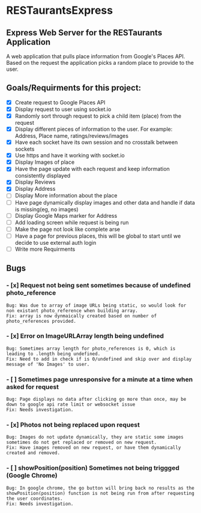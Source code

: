 # RESTaurantsExpress
## Express Web Server for the RESTaurants Application

A web application that pulls place information from Google's Places API. Based on the request the application picks a random place to provide to the user.

## Goals/Requirments for this project:

- [x] Create request to Google Places API
- [x] Display request to user using socket.io
- [x] Randomly sort through request to pick a child item (place) from the request
- [x] Display different pieces of information to the user. For example: Address, Place name, ratings/reviews/images
- [x] Have each socket have its own session and no crosstalk between sockets
- [x] Use https and have it working with socket.io
- [x] Display Images of place
- [x] Have the page update with each request and keep information consistently displayed
- [X] Display Reviews
- [x] Display Address
- [ ] Display More information about the place
- [ ] Have page dynamically display images and other data and handle if data is missing(eg, no images)
- [ ] Display Google Maps marker for Address
- [ ] Add loading screen while request is being run
- [ ] Make the page not look like complete arse
- [ ] Have a page for previous places, this will be global to start until we decide to use external auth login
- [ ] Write more Requirments

## Bugs

### - [x] Request not being sent sometimes because of undefined photo_reference
    Bug: Was due to array of image URLs being static, so would look for non existant photo_reference when building array.
    Fix: array is now dynmaically created based on number of photo_references provided.
### - [x] Error on ImageURLArray length being undefined
    Bug: Sometimes array length for photo_references is 0, which is leading to .length being undefined.
    Fix: Need to add in check if is 0/undefined and skip over and display message of 'No Images' to user.
### - [ ] Sometimes page unresponsive for a minute at a time when asked for request
    Bug: Page displays no data after clicking go more than once, may be down to google api rate limit or websocket issue
    Fix: Needs investigation.
### - [x] Photos not being replaced upon request
    Bug: Images do not update dynamically, they are static some images sometimes do not get replaced or removed on new request.
    Fix: Have images removed on new request, or have them dynamically created and removed.
### - [ ] showPosition(position) Sometimes not being triggged (Google Chrome)
    Bug: In google chrome, the go button will bring back no results as the showPosition(position) function is not being run from after requesting the user coordinates.
    Fix: Needs investigation.
